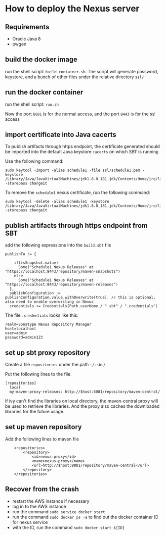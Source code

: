 # How to deploy the Nexus server

## Requirements
 * Oracle Java 8
 * pwgen
 
## build the docker image

run the shell script: ```build_container.sh```. The script will generate password, keystore, and a bunch of other files under the relative directory ```ssl/```

## run the docker container

run the shell script: ```run.sh```

Now the port ```8081``` is for the normal access, and the port ```8443``` is for the ssl access

## import certificate into Java cacerts

To publish artifacts through https endpoint, the certificate generated should be imported into the default Java keystore ```cacerts``` on which SBT is running

Use the following command:

```
sudo keytool -import -alias schedule1 -file ssl/schedule1.pem -keystore /Library/Java/JavaVirtualMachines/jdk1.8.0_181.jdk/Contents/Home/jre/lib/security/cacerts -storepass changeit
```

To remove the ```schedule1``` nexus certificate, run the following command:

```
sudo keytool -delete -alias schedule1 -keystore /Library/Java/JavaVirtualMachines/jdk1.8.0_181.jdk/Contents/Home/jre/lib/security/cacerts -storepass changeit
```  

## publish artifacts through https endpoint from SBT

add the following expressions into the ```build.sbt``` file

```
publishTo := {

    if(isSnapshot.value)
      Some("Schedule1 Nexus Releases" at "https://localhost:8443/repository/maven-snapshots")
    else
      Some("Schedule1 Nexus Releases" at "https://localhost:8443/repository/maven-releases")
  },
  publishConfiguration := publishConfiguration.value.withOverwrite(true), // this is optional. also need to enable overwriting in Nexus
  credentials += Credentials(Path.userHome / ".sbt" / ".credentials")
``` 

The file ```.credentials``` looks like this:
```
realm=Sonatype Nexus Repository Manager
host=localhost
user=admin
password=admin123
```


## set up sbt proxy repository

Create a file ```repositories``` under the path ```~/.sbt/```

Put the following lines to the file:

```
[repositories]
  local
  my-maven-proxy-releases: http://$host:8081/repository/maven-central/
```

If ivy can't find the libraries on local directory, the maven-central proxy will be used to retrieve the libraries. And the proxy also caches the downloaded libraries for the future usage.

## set up maven repository

Add the following lines to maven file 

```
    <repositories>
        <repository>
            <id>nexus-proxy</id>
            <name>nexus-proxy</name>
            <url>http://$host:8081/repository/maven-central</url>
        </repository>
    </repositories>
```

## Recover from the crash

* restart the AWS instance if necessary
* log in to the AWS instance
* run the command ```sudo service docker start```
* run the command ```sudo docker ps -a``` to find out the docker container ID for nexus service
* with the ID, run the command ```sudo docker start ${ID}```